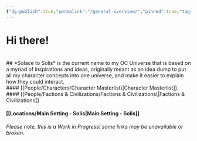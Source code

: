 ```yaml
---
{"dg-publish":true,"permalink":"/general-overview/","pinned":true,"tags":["masterlist","gardenEntry"],"dgShowLocalGraph":true,"dgShowFileTree":true}
---
```


# **Hi there!**
<br>
## *Solace to Solis* is the current name to my OC Universe that is based on a myriad of inspirations and ideas, originally meant as an idea dump to put all my character concepts into one universe, and make it easier to explain how they could interact.
<br>
#### [[People/Characters/Character Masterlist\|Character Masterlist]]
#### [[People/Factions & Civilizations/Factions & Civilizations\|Factions & Civilizations]]

#### [[Locations/Main Setting - Solis\|Main Setting - Solis]]


*Please note, this is a Work in Progress! some links may be unavailable or broken.*




